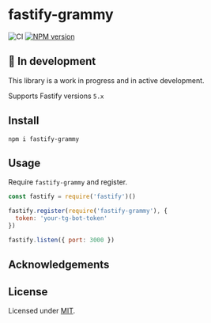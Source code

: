 # fastify-grammy

![CI](https://github.com/blasdfaa/fastify-grammy/workflows/CI/badge.svg)
[![NPM version](https://img.shields.io/npm/v/fastify-grammy.svg?style=flat)](https://www.npmjs.com/package/fastify-grammy)

## 🚧 In development

This library is a work in progress and in active development.

Supports Fastify versions `5.x`

## Install

```
npm i fastify-grammy
```

## Usage

Require `fastify-grammy` and register.

```js
const fastify = require('fastify')()

fastify.register(require('fastify-grammy'), {
  token: 'your-tg-bot-token'
})

fastify.listen({ port: 3000 })
```

## Acknowledgements

## License

Licensed under [MIT](./LICENSE).<br/>
